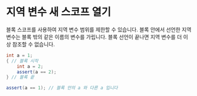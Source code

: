 # 지역 변수 새 스코프 열기

블록 스코프를 사용하여 지역 변수 범위를 제한할 수 있습니다. 블록 안에서 선언한 지역 변수는 블록 밖의 같은 이름의 변수를 가립니다. 블록 선언이 끝나면 지역 변수를 더 이상 참조할 수 없습니다.


```csharp
int a = 1;
{ // 블록 시작
    int a = 2;    
    assert(a == 2);
} // 블록 끝

assert(a == 1); // 블록 안의 a 와 다른 a 입니다
```


